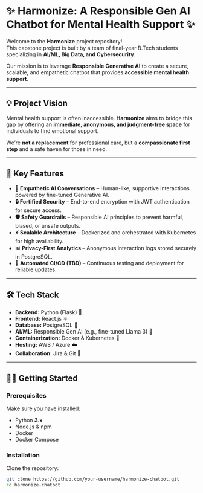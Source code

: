 # ✨ Harmonize: A Responsible Gen AI Chatbot for Mental Health Support ✨

Welcome to the **Harmonize** project repository!  
This capstone project is built by a team of final-year B.Tech students specializing in **AI/ML, Big Data, and Cybersecurity**.  

Our mission is to leverage **Responsible Generative AI** to create a secure, scalable, and empathetic chatbot that provides **accessible mental health support**.

---

## 💡 Project Vision
Mental health support is often inaccessible. **Harmonize** aims to bridge this gap by offering an **immediate, anonymous, and judgment-free space** for individuals to find emotional support.  

We’re **not a replacement** for professional care, but a **compassionate first step** and a safe haven for those in need.

---

## 🚀 Key Features
- **🤗 Empathetic AI Conversations** – Human-like, supportive interactions powered by fine-tuned Generative AI.  
- **🔒 Fortified Security** – End-to-end encryption with JWT authentication for secure access.  
- **🛡️ Safety Guardrails** – Responsible AI principles to prevent harmful, biased, or unsafe outputs.  
- **⚡ Scalable Architecture** – Dockerized and orchestrated with Kubernetes for high availability.  
- **📊 Privacy-First Analytics** – Anonymous interaction logs stored securely in PostgreSQL.  
- **🤖 Automated CI/CD (TBD)** – Continuous testing and deployment for reliable updates.  

---

## 🛠️ Tech Stack
- **Backend:** Python (Flask) 🐍  
- **Frontend:** React.js ⚛️  
- **Database:** PostgreSQL 🐘  
- **AI/ML:** Responsible Gen AI (e.g., fine-tuned Llama 3) 🧠  
- **Containerization:** Docker & Kubernetes 🐳  
- **Hosting:** AWS / Azure ☁️  
- **Collaboration:** Jira & Git 🤝  

---

## 👨‍💻 Getting Started

### Prerequisites
Make sure you have installed:
- Python **3.x**
- Node.js & npm
- Docker
- Docker Compose

### Installation
Clone the repository:
```bash
git clone https://github.com/your-username/harmonize-chatbot.git
cd harmonize-chatbot
